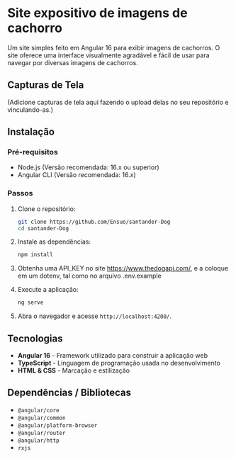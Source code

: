 # Site expositivo de imagens de cachorro

Um site simples feito em Angular 16 para exibir imagens de cachorros. O site oferece uma interface visualmente agradável e fácil de usar para navegar por diversas imagens de cachorros.

## Capturas de Tela

(Adicione capturas de tela aqui fazendo o upload delas no seu repositório e vinculando-as.)

## Instalação

### Pré-requisitos
- Node.js (Versão recomendada: 16.x ou superior)
- Angular CLI (Versão recomendada: 16.x)

### Passos
1. Clone o repositório:
   ```sh
   git clone https://github.com/Ensuo/santander-Dog
   cd santander-Dog
   ```
2. Instale as dependências:
   ```sh
   npm install
   ```

3. Obtenha uma API_KEY no site https://www.thedogapi.com/, e a coloque em um dotenv, tal como no arquivo .env.example
   
3. Execute a aplicação:
   ```sh
   ng serve
   ```
4. Abra o navegador e acesse `http://localhost:4200/`.

## Tecnologias
- **Angular 16** - Framework utilizado para construir a aplicação web
- **TypeScript** - Linguagem de programação usada no desenvolvimento
- **HTML & CSS** - Marcação e estilização

## Dependências / Bibliotecas
- `@angular/core`
- `@angular/common`
- `@angular/platform-browser`
- `@angular/router`
- `@angular/http`
- `rxjs`

